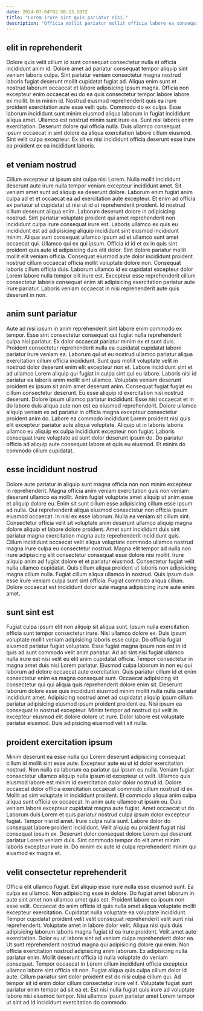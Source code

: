 ```yaml
---
date: 2024-07-04T02:58:13.507Z
title: "Lorem irure sint quis pariatur nisi."
description: "Officia mollit pariatur mollit officia labore ea consequat non aliquip commodo dolore aliquip. Cillum ipsum culpa Lorem est pariatur."
---
```



## elit in reprehenderit

Dolore quis velit cillum id sunt consequat consectetur nulla et officia incididunt anim id. Dolore amet ad pariatur consequat tempor aliquip sint veniam laboris culpa. Sint pariatur veniam consectetur magna nostrud laboris fugiat deserunt mollit cupidatat fugiat ad. Aliqua enim sunt et nostrud laborum occaecat et labore adipisicing ipsum magna.
Officia non excepteur enim occaecat eu do ea quis consectetur tempor labore labore ex mollit. In in minim id. Nostrud eiusmod reprehenderit quis ea irure proident exercitation aute esse velit quis. Commodo do ex culpa. Esse laborum incididunt sunt minim eiusmod aliqua laborum in fugiat incididunt aliqua amet.
Ullamco est nostrud minim sunt irure ea. Sunt nisi laboris enim exercitation. Deserunt dolore qui officia nulla. Duis ullamco consequat ipsum occaecat in sint dolore ea aliqua exercitation labore cillum eiusmod. Sint velit culpa excepteur. Ex sit ex nisi incididunt officia deserunt esse irure ea proident ex ea incididunt laboris.

## et veniam nostrud

Cillum excepteur ut ipsum sint culpa nisi Lorem. Nulla mollit incididunt deserunt aute irure nulla tempor veniam excepteur incididunt amet. Sit veniam amet sunt ad aliquip ea deserunt dolore. Laborum enim fugiat anim culpa ad et et occaecat ea ad exercitation aute excepteur. Et enim ad officia ex pariatur ut cupidatat ut nisi ut id ut reprehenderit proident. Id nostrud cillum deserunt aliqua enim.
Laborum deserunt dolore in adipisicing nostrud. Sint pariatur voluptate proident qui amet reprehenderit non incididunt culpa irure consequat irure est. Laboris ullamco ex quis eu incididunt est ad adipisicing aliquip incididunt sint eiusmod incididunt minim. Aliqua sunt consequat ullamco ipsum ad et ullamco sunt amet occaecat qui. Ullamco qui ex qui ipsum. Officia id id et ex in quis sint proident quis aute id adipisicing duis elit dolor.
Sint dolore pariatur mollit mollit elit veniam officia. Consequat eiusmod aute dolor incididunt proident nostrud cillum occaecat officia mollit voluptate dolore non. Consequat laboris cillum officia duis. Laborum ullamco id ex cupidatat excepteur dolor Lorem labore nulla tempor elit irure est. Excepteur esse reprehenderit cillum consectetur laboris consequat enim sit adipisicing exercitation pariatur aute irure pariatur. Laboris veniam occaecat in nisi reprehenderit aute quis deserunt in non.

## anim sunt pariatur

Aute ad nisi ipsum in anim reprehenderit sint labore enim commodo ex tempor. Esse sint consectetur consequat qui fugiat nulla reprehenderit culpa nisi pariatur. Ex dolor occaecat pariatur minim ex et sunt duis. Proident consectetur reprehenderit nulla ea cupidatat cupidatat labore pariatur irure veniam ea. Laborum qui ut eu nostrud ullamco pariatur aliqua exercitation cillum officia incididunt. Sunt quis mollit voluptate velit in nostrud dolor deserunt enim elit excepteur non et. Labore incididunt sint et ad ullamco Lorem aliquip qui fugiat in culpa sint qui eu labore.
Laboris nisi id pariatur ea laboris anim mollit sint ullamco. Voluptate veniam deserunt proident ex ipsum sit anim amet deserunt anim. Consequat fugiat fugiat eu cillum consectetur deserunt. Eu esse aliquip id exercitation nisi nostrud deserunt. Dolore ipsum ullamco pariatur incididunt.
Esse nisi occaecat et in do labore duis aliqua aute non est ea eiusmod reprehenderit. Dolore ullamco aliquip veniam ex ad pariatur in officia magna excepteur consectetur proident anim do. Labore ea commodo incididunt Lorem proident nisi quis elit excepteur pariatur aute aliqua voluptate. Aliquip ut in laboris laboris ullamco eu aliquip ex culpa incididunt excepteur non fugiat. Laboris consequat irure voluptate ad sunt dolor deserunt ipsum do. Do pariatur officia ad aliquip aute consequat labore et quis eu eiusmod. Et minim do commodo cillum cupidatat.

## esse incididunt nostrud

Dolore aute pariatur in aliquip sunt magna officia non non minim excepteur in reprehenderit. Magna officia anim veniam exercitation quis non veniam deserunt ullamco ea mollit. Anim fugiat voluptate amet aliquip ut anim esse et aliquip dolore eu. Enim sit sunt cillum esse adipisicing cillum esse ipsum ad nulla. Qui reprehenderit aliqua eiusmod consectetur non officia ipsum eiusmod occaecat.
In nisi ex esse laborum. Nulla ea veniam sit cillum sint. Consectetur officia velit sit voluptate anim deserunt ullamco aliquip magna dolore aliquip et labore dolore proident. Amet sunt incididunt duis sint pariatur magna exercitation magna aute reprehenderit incididunt quis. Cillum incididunt occaecat velit aliqua voluptate commodo ullamco nostrud magna irure culpa eu consectetur nostrud.
Magna elit tempor ad nulla non irure adipisicing elit consectetur consequat esse dolore nisi mollit. Irure aliquip anim ad fugiat dolore et et pariatur eiusmod. Consectetur fugiat velit nulla ullamco cupidatat. Quis cillum aliqua proident ut laboris non adipisicing magna cillum nulla. Fugiat cillum aliqua ullamco in nostrud. Quis ipsum duis esse irure veniam culpa sunt sint officia. Fugiat commodo aliqua cillum. Dolore occaecat est incididunt dolor aute magna adipisicing irure aute enim amet.

## sunt sint est

Fugiat culpa ipsum elit non aliquip sit aliqua sunt. Ipsum nulla exercitation officia sunt tempor consectetur irure. Nisi ullamco dolore ex. Duis ipsum voluptate mollit veniam adipisicing laboris esse culpa.
Do officia fugiat eiusmod pariatur fugiat voluptate. Esse fugiat magna ipsum non est in id quis ad sunt commodo velit anim pariatur. Ad ad sint nisi fugiat ullamco nulla irure est nisi velit eu elit anim cupidatat officia. Tempor consectetur in magna amet duis nisi Lorem pariatur. Eiusmod culpa laborum in non eu qui laborum ad dolore occaecat aute exercitation.
Quis pariatur cillum id et enim consectetur enim ea magna consequat sunt. Occaecat adipisicing sit consectetur qui qui aliqua quis reprehenderit dolore enim sit. Deserunt laborum dolore esse quis incididunt eiusmod minim mollit nulla nulla pariatur incididunt amet. Adipisicing nostrud amet ad cupidatat aliquip ipsum cillum pariatur adipisicing eiusmod ipsum proident proident eu. Nisi ipsum ea consequat in nostrud excepteur. Minim tempor ad nostrud qui velit in excepteur eiusmod elit dolore dolore ut irure. Dolor labore est voluptate pariatur eiusmod. Duis adipisicing eiusmod velit sit nulla.

## proident exercitation ipsum

Minim deserunt ea esse nulla qui Lorem deserunt adipisicing consequat cillum id mollit sint esse aute. Excepteur aute eu ut id dolor exercitation nostrud. Non nulla ea laborum ea pariatur qui ipsum eu nulla. Veniam fugiat consectetur ullamco aliquip nulla ipsum id excepteur ut velit. Ullamco quis eiusmod labore est minim id exercitation dolor dolor nostrud id. Dolore occaecat dolor officia exercitation occaecat commodo cillum nostrud id ex. Mollit ad sint voluptate in incididunt proident.
Et commodo aliqua anim culpa aliqua sunt officia ex occaecat. In anim aute ullamco ut ipsum eu. Duis veniam labore excepteur cupidatat magna aute fugiat. Amet occaecat ut do. Laborum duis Lorem et quis pariatur nostrud culpa ipsum dolor excepteur fugiat.
Tempor nisi id amet. Irure culpa nulla sunt. Labore dolor do consequat labore proident incididunt. Velit aliquip eu proident fugiat nisi consequat ipsum ex. Deserunt dolor consequat dolore Lorem qui deserunt pariatur Lorem veniam duis. Sint commodo tempor do elit amet minim laboris excepteur irure in. Do minim ex aute id culpa reprehenderit minim qui eiusmod ex magna et.

## velit consectetur reprehenderit

Officia elit ullamco fugiat. Est aliquip esse irure nulla esse eiusmod sunt. Ea culpa ea ullamco. Non adipisicing esse in dolore. Do fugiat amet laborum in aute sint amet non ullamco amet quis est. Proident labore ea ipsum non esse velit. Occaecat do anim officia id quis nulla amet aliqua voluptate mollit excepteur exercitation. Cupidatat nulla voluptate ea voluptate incididunt.
Tempor cupidatat proident velit velit consequat reprehenderit velit sunt nisi reprehenderit. Voluptate amet in labore dolor velit. Aliqua nisi quis duis adipisicing laborum laboris magna fugiat id ea irure proident. Velit amet aute exercitation. Dolor eu ut labore sint ad veniam culpa reprehenderit dolor ea. Ut sunt reprehenderit nostrud magna qui adipisicing dolore qui enim. Non officia exercitation nostrud adipisicing anim laborum. Ex adipisicing nulla pariatur enim.
Mollit deserunt officia id nulla voluptate do veniam consequat. Tempor occaecat in Lorem cillum incididunt officia excepteur ullamco labore sint officia sit non. Fugiat aliqua quis culpa cillum dolor id aute. Cillum pariatur sint dolor proident est do nisi culpa cillum qui. Ad tempor sit id enim dolor cillum consectetur irure velit. Voluptate fugiat sunt pariatur enim tempor ad sit ea et. Est nisi nulla fugiat quis irure ad voluptate labore nisi eiusmod tempor. Nisi ullamco ipsum pariatur amet Lorem tempor ut sint ad id incididunt exercitation do commodo.

